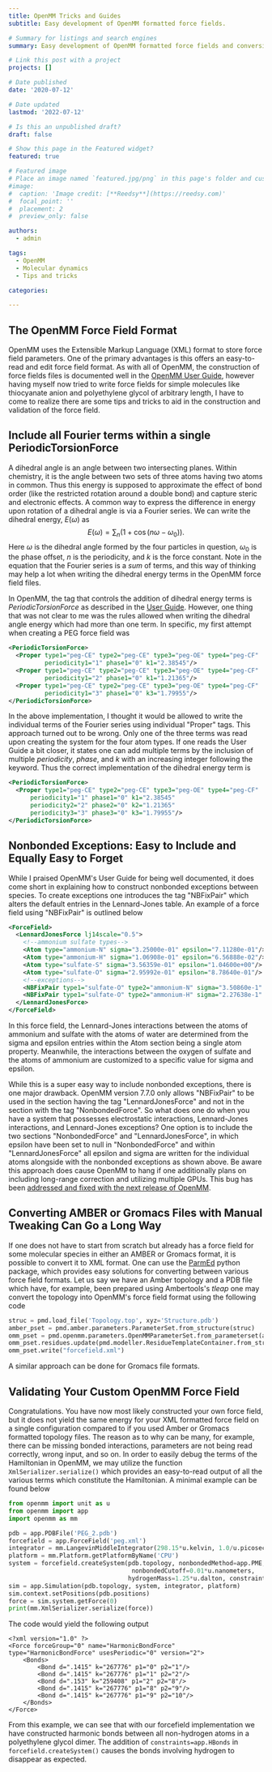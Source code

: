 ```yaml
---
title: OpenMM Tricks and Guides
subtitle: Easy development of OpenMM formatted force fields.

# Summary for listings and search engines
summary: Easy development of OpenMM formatted force fields and conversion of AMBER & Gromacs formats to openMM. 

# Link this post with a project
projects: []

# Date published
date: '2020-07-12'

# Date updated
lastmod: '2022-07-12'

# Is this an unpublished draft?
draft: false

# Show this page in the Featured widget?
featured: true

# Featured image
# Place an image named `featured.jpg/png` in this page's folder and customize its options here.
#image:
#  caption: 'Image credit: [**Reedsy**](https://reedsy.com)'
#  focal_point: ''
#  placement: 2
#  preview_only: false

authors:
  - admin

tags:
  - OpenMM
  - Molecular dynamics
  - Tips and tricks

categories:

---
```


## The OpenMM Force Field Format
OpenMM uses the Extensible Markup Language (XML) format to store force field parameters. One of the primary advantages is this offers an easy-to-read and edit force field format. As with all of OpenMM, the construction of force fields files is documented well in the [OpenMM User Guide](http://docs.openmm.org/latest/userguide/), however having myself now tried to write force fields for simple molecules like thiocyanate anion and polyethylene glycol of arbitrary length, I have to come to realize there are some tips and tricks to aid in the construction and validation of the force field.

## Include all Fourier terms within a single PeriodicTorsionForce
A dihedral angle is an angle between two intersecting planes. Within chemistry, it is the angle between two sets of three atoms having two atoms in common. Thus this energy is supposed to approximate the effect of bond order (like the restricted rotation around a double bond) and capture steric and electronic effects. A common way to express the difference in energy upon rotation of a dihedral angle is via a Fourier series. We can write the dihedral energy, $E(\omega)$ as
$$
E(\omega) = \sum_{n} \left(1+\cos\left(n \omega - \omega_0\right)\right).
$$
Here $\omega$ is the dihedral angle formed by the four particles in question, $\omega_0$ is the phase offset, $n$ is the periodicity, and $k$ is the force constant. Note in the equation that the Fourier series is a _sum_ of terms, and this way of thinking may help a lot when writing the dihedral energy terms in the OpenMM force field files.

In OpenMM, the tag that controls the addition of dihedral energy terms is _PeriodicTorsionForce_ as described in the [User Guide](http://docs.openmm.org/latest/userguide/application/05_creating_ffs.html#periodictorsionforce). However, one thing that was not clear to me was the rules allowed when writing the dihedral angle energy which had more than one term. In specific, my first attempt when creating a PEG force field was
```xml
<PeriodicTorsionForce>
  <Proper type1="peg-CE" type2="peg-CE" type3="peg-OE" type4="peg-CF"
          periodicity1="1" phase1="0" k1="2.38545"/>
  <Proper type1="peg-CE" type2="peg-CE" type3="peg-OE" type4="peg-CF"
          periodicity1="2" phase1="0" k1="1.21365"/>
  <Proper type1="peg-CE" type2="peg-CE" type3="peg-OE" type4="peg-CF"
          periodicity1="3" phase1="0" k3="1.79955"/>
</PeriodicTorsionForce>
```
In the above implementation, I thought it would be allowed to write the individual terms of the Fourier series using individual "Proper" tags. This approach turned out to be wrong. Only one of the three terms was read upon creating the system for the four atom types. If one reads the User Guide a bit closer, it states one can add multiple terms by the inclusion of multiple _periodicity_, _phase_, and _k_ with an increasing integer following the keyword. Thus the correct implementation of the dihedral energy term is
```xml
<PeriodicTorsionForce>
  <Proper type1="peg-CE" type2="peg-CE" type3="peg-OE" type4="peg-CF"
  	  periodicity1="1" phase1="0" k1="2.38545"
	  periodicity2="2" phase2="0" k2="1.21365"
	  periodicity3="3" phase3="0" k3="1.79955"/>
</PeriodicTorsionForce>
```

## Nonbonded Exceptions: Easy to Include and Equally Easy to Forget
While I praised OpenMM's User Guide for being well documented, it does come short in explaining how to construct nonbonded exceptions between species. To create exceptions one introduces the tag "NBFixPair" which alters the default entries in the Lennard-Jones table. An example of a force field using "NBFixPair" is outlined below
```xml
<ForceField>
  <LennardJonesForce lj14scale="0.5">
    <!--ammonium sulfate types-->
    <Atom type="ammonium-N" sigma="3.25000e-01" epsilon="7.11280e-01"/>
    <Atom type="ammonium-H" sigma="1.06908e-01" epsilon="6.56888e-02"/>
    <Atom type="sulfate-S" sigma="3.56359e-01" epsilon="1.04600e+00"/>
    <Atom type="sulfate-O" sigma="2.95992e-01" epsilon="8.78640e-01"/>
    <!--exceptions-->
    <NBFixPair type1="sulfate-O" type2="ammonium-N" sigma="3.50860e-1" epsilon="7.90543e-1"/>
    <NBFixPair type1="sulfate-O" type2="ammonium-H" sigma="2.27638e-1" epsilon="2.40243e-1"/>
  </LennardJonesForce>
</ForceField>
```
In this force field, the Lennard-Jones interactions between the atoms of ammonium and sulfate with the atoms of water are determined from the sigma and epsilon entries within the Atom section being a single atom property. Meanwhile, the interactions between the oxygen of sulfate and the atoms of ammonium are customized to a specific value for sigma and epsilon.

While this is a super easy way to include nonbonded exceptions, there is one major drawback. OpenMM version 7.7.0 only allows "NBFixPair" to be used in the section having the tag "LennardJonesForce" and not in the section with the tag "NonbondedForce". So what does one do when you have a system that possesses electrostatic interactions, Lennard-Jones interactions, and Lennard-Jones exceptions? One option is to include the two sections "NonbondedForce" and "LennardJonesForce", in which epsilon have been set to null in "NonbondedForce" and within "LennardJonesForce" all epsilon and sigma are written for the individual atoms alongside with the nonbonded exceptions as shown above. Be aware this approach does cause OpenMM to hang if one additionally plans on including long-range correction and utilizing multiple GPUs. This bug has been [addressed and fixed with the next release of OpenMM](https://github.com/openmm/openmm/pull/3668).

## Converting AMBER or Gromacs Files with Manual Tweaking Can Go a Long Way
If one does not have to start from scratch but already has a force field for some molecular species in either an AMBER or Gromacs format, it is possible to convert it to XML format. One can use the [ParmEd](https://github.com/ParmEd/ParmEd) python package, which provides easy solutions for converting between various force field formats. Let us say we have an Amber topology and a PDB file which have, for example, been prepared using Ambertools's _tleap_ one may convert the topology into OpenMM's force field format using the following code
```python
struc = pmd.load_file('Topology.top', xyz='Structure.pdb')
amber_pset = pmd.amber.parameters.ParameterSet.from_structure(struc)
omm_pset = pmd.openmm.parameters.OpenMMParameterSet.from_parameterset(amber_pset)
omm_pset.residues.update(pmd.modeller.ResidueTemplateContainer.from_structure(struc).to_library())
omm_pset.write("forcefield.xml")
```
A similar approach can be done for Gromacs file formats.

## Validating Your Custom OpenMM Force Field
Congratulations. You have now most likely constructed your own force field, but it does not yield the same energy for your XML formatted force field on a single configuration compared to if you used Amber or Gromacs formatted topology files. The reason as to why can be many, for example, there can be missing bonded interactions, parameters are not being read correctly, wrong input, and so on. In order to easily debug the terms of the Hamiltonian in OpenMM, we may utilize the function `XmlSerializer.serialize()` which provides an easy-to-read output of all the various terms which constitute the Hamiltonian. A minimal example can be found below
```python
from openmm import unit as u
from openmm import app
import openmm as mm

pdb = app.PDBFile('PEG_2.pdb')
forcefield = app.ForceField('peg.xml')
integrator = mm.LangevinMiddleIntegrator(298.15*u.kelvin, 1.0/u.picoseconds, 4.0*u.femtoseconds)
platform = mm.Platform.getPlatformByName('CPU')
system = forcefield.createSystem(pdb.topology, nonbondedMethod=app.PME, ewaldErrorTolerance=0.00001,
                                  nonbondedCutoff=0.01*u.nanometers,
                                 hydrogenMass=1.25*u.dalton, constraints=app.HBonds, rigidWater=True)
sim = app.Simulation(pdb.topology, system, integrator, platform)
sim.context.setPositions(pdb.positions)
force = sim.system.getForce(0)
print(mm.XmlSerializer.serialize(force))
```
The code would yield the following output
```
<?xml version="1.0" ?>
<Force forceGroup="0" name="HarmonicBondForce" type="HarmonicBondForce" usesPeriodic="0" version="2">
	<Bonds>
		<Bond d=".1415" k="267776" p1="0" p2="1"/>
		<Bond d=".1415" k="267776" p1="1" p2="2"/>
		<Bond d=".153" k="259408" p1="2" p2="8"/>
		<Bond d=".1415" k="267776" p1="8" p2="9"/>
		<Bond d=".1415" k="267776" p1="9" p2="10"/>
	</Bonds>
</Force>
```
From this example, we can see that with our forcefield implementation we have constructed harmonic bonds between all non-hydrogen atoms in a polyethylene glycol dimer. The addition of `constraints=app.HBonds` in `forcefield.createSystem()` causes the bonds involving hydrogen to disappear as expected.
